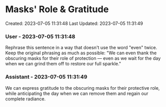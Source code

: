 # Masks' Role & Gratitude

Created: 2023-07-05 11:31:48
Last Updated: 2023-07-05 11:31:49

### User - 2023-07-05 11:31:48

Rephrase this sentence in a way that doesn't use the word "even" twice. Keep the original phrasing as much as possible: "We can even thank the obscuring masks for their role of protection — even as we wait for the day when we can grind them off to restore our full sparkle."

### Assistant - 2023-07-05 11:31:49

We can express gratitude to the obscuring masks for their protective role, while anticipating the day when we can remove them and regain our complete radiance.

